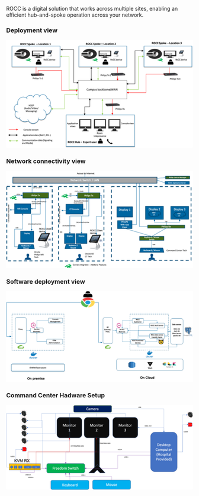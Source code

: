 


ROCC is a digital solution that works across multiple sites, enabling an efficient hub-and-spoke operation across your network.


### Deployment view
![](media/rocc_deployment_view.png)


### Network connectivity view
![](media/rocc_network_connectivity_view.png)


### Software deployment view
![](media/rocc_software_deployment_view.png)


### Command Center Hadware Setup
![](media/command_center_hardware_Setup.png)

